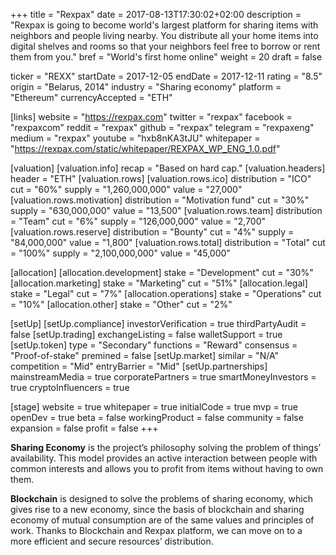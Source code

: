 +++
title = "Rexpax"
date = 2017-08-13T17:30:02+02:00
description = "Rexpax is going to become world's largest platform for sharing items with neighbors and people living nearby. You distribute all your home items into digital shelves and rooms so that your neighbors feel free to borrow or rent them from you."
bref = "World's first home online"
weight = 20
draft = false

ticker = "REXX"
startDate = 2017-12-05
endDate = 2017-12-11
rating = "8.5"
origin = "Belarus, 2014"
industry = "Sharing economy"
platform = "Ethereum"
currencyAccepted = "ETH"

[links]
  website = "https://rexpax.com"
  twitter = "rexpax"
  facebook = "rexpaxcom"
  reddit = "rexpax"
  github = "rexpax"
  telegram = "rexpaxeng"
  medium = "rexpax"
  youtube = "hxb8nKA3tJU"
  whitepaper = "https://rexpax.com/static/whitepaper/REXPAX_WP_ENG_1.0.pdf"

[valuation]
  [valuation.info]
    recap = "Based on hard cap."
  [valuation.headers]
    header = "ETH"
  [valuation.rows]
    [valuation.rows.ico]
      distribution = "ICO"
      cut = "60%"
      supply = "1,260,000,000"
      value = "27,000"
    [valuation.rows.motivation]
      distribution = "Motivation fund"
      cut = "30%"
      supply = "630,000,000"
      value = "13,500"
    [valuation.rows.team]
      distribution = "Team"
      cut = "6%"
      supply = "126,000,000"
      value = "2,700"
    [valuation.rows.reserve]
      distribution = "Bounty"
      cut = "4%"
      supply = "84,000,000"
      value = "1,800"
    [valuation.rows.total]
      distribution = "Total"
      cut = "100%"
      supply = "2,100,000,000"
      value = "45,000"

[allocation]
  [allocation.development]
    stake = "Development"
    cut = "30%"
  [allocation.marketing]
    stake = "Marketing"
    cut = "51%"
  [allocation.legal]
    stake = "Legal"
    cut = "7%"
  [allocation.operations]
    stake = "Operations"
    cut = "10%"
  [allocation.other]
    stake = "Other"
    cut = "2%"

[setUp]
  [setUp.compliance]
    investorVerification = true
    thirdPartyAudit = false
  [setUp.trading]
    exchangeListing = false
    walletSupport = true
  [setUp.token]
    type = "Secondary"
    functions = "Reward"
    consensus = "Proof-of-stake"
    premined = false
  [setUp.market]
    similar = "N/A"
    competition = "Mid"
    entryBarrier = "Mid"
  [setUp.partnerships]
    mainstreamMedia = true
    corporatePartners = true
    smartMoneyInvestors = true
    cryptoInfluencers = true

[stage]
  website = true
  whitepaper = true
  initialCode = true
  mvp = true
  openDev = true
  beta = false
  workingProduct = false
  community = false
  expansion = false
  profit = false
+++

**Sharing Economy**
is the project’s philosophy solving the problem of things’ availability. This model provides an active interaction between people with common interests and allows you to profit from items without having to own them.

**Blockchain**
is designed to solve the problems of sharing economy, which gives rise to a new economy, since the basis of blockchain and sharing economy of mutual consumption are of the same values and principles of work. Thanks to Blockchain and Rexpax platform, we can move on to a more efficient and secure resources’ distribution.

